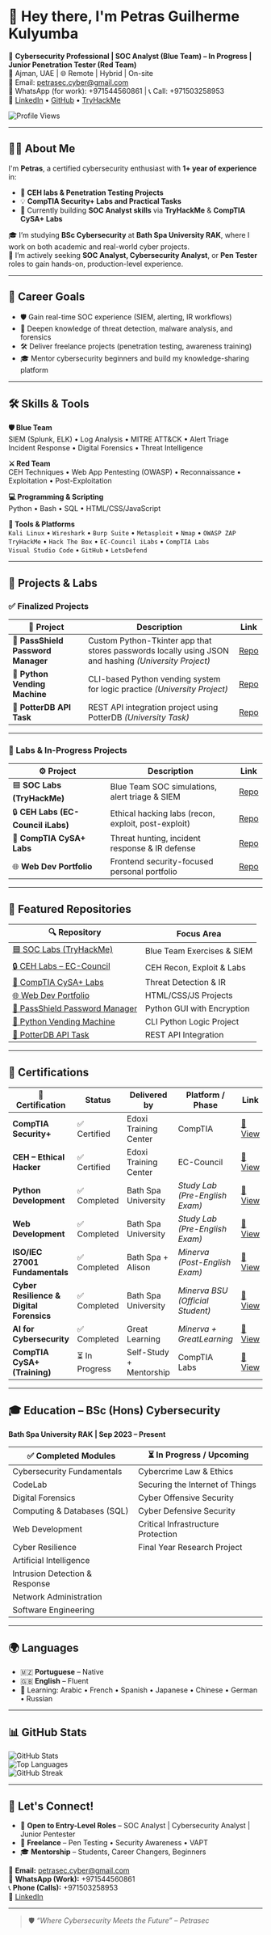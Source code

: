 # 👋 Hey there, I'm Petras Guilherme Kulyumba

🎯 **Cybersecurity Professional | SOC Analyst (Blue Team) – In Progress | Junior Penetration Tester (Red Team)**  
📍 Ajman, UAE | 🌐 Remote | Hybrid | On-site  
📩 Email: petrasec.cyber@gmail.com  
📱 WhatsApp (for work): +971544560861 | 📞 Call: +971503258953  
🔗 [LinkedIn](https://www.linkedin.com/in/petras-cyber) • [GitHub](https://github.com/Petrasec2025) • [TryHackMe](https://tryhackme.com/p/PetrasCyber)

![Profile Views](https://komarev.com/ghpvc/?username=Petrasec2025&color=blueviolet)

---

## 👨‍💻 About Me

I'm **Petras**, a certified cybersecurity enthusiast with **1+ year of experience** in:

- 🔐 **CEH labs & Penetration Testing Projects**  
- 💡 **CompTIA Security+ Labs and Practical Tasks**  
- 🧪 Currently building **SOC Analyst skills** via **TryHackMe** & **CompTIA CySA+ Labs**

🎓 I’m studying **BSc Cybersecurity** at **Bath Spa University RAK**, where I work on both academic and real-world cyber projects.  
🔭 I’m actively seeking **SOC Analyst, Cybersecurity Analyst**, or **Pen Tester** roles to gain hands-on, production-level experience.

---

## 🚀 Career Goals

- 🛡️ Gain real-time SOC experience (SIEM, alerting, IR workflows)  
- 🧠 Deepen knowledge of threat detection, malware analysis, and forensics  
- 🛠️ Deliver freelance projects (penetration testing, awareness training)  
- 🎓 Mentor cybersecurity beginners and build my knowledge-sharing platform

---

## 🛠️ Skills & Tools

**🛡️ Blue Team**  
SIEM (Splunk, ELK) • Log Analysis • MITRE ATT&CK • Alert Triage  
Incident Response • Digital Forensics • Threat Intelligence  

**⚔️ Red Team**  
CEH Techniques • Web App Pentesting (OWASP) • Reconnaissance • Exploitation • Post-Exploitation

**💻 Programming & Scripting**  
Python • Bash • SQL • HTML/CSS/JavaScript  

**🔧 Tools & Platforms**  
`Kali Linux` • `Wireshark` • `Burp Suite` • `Metasploit` • `Nmap` • `OWASP ZAP`  
`TryHackMe` • `Hack The Box` • `EC-Council iLabs` • `CompTIA Labs`  
`Visual Studio Code` • `GitHub` • `LetsDefend`

---

## 🔬 Projects & Labs

### ✅ Finalized Projects

| 💼 Project | Description | Link |
|-----------|-------------|------|
| 🔐 **PassShield Password Manager** | Custom Python-Tkinter app that stores passwords locally using JSON and hashing *(University Project)* | [Repo](https://github.com/Petrasec2025/passshield-manager) |
| 🐍 **Python Vending Machine** | CLI-based Python vending system for logic practice *(University Project)* | [Repo](https://github.com/Petrasec2025/python-vending-machine) |
| 📂 **PotterDB API Task** | REST API integration project using PotterDB *(University Task)* | [Repo](https://github.com/Petrasec2025/potterdb-api-task) |

---

### 🔄 Labs & In-Progress Projects

| ⚙️ Project | Description | Link |
|-----------|-------------|------|
| 🟦 **SOC Labs (TryHackMe)** | Blue Team SOC simulations, alert triage & SIEM | [Repo](https://github.com/Petrasec2025/soc-labs) |
| 🔒 **CEH Labs (EC-Council iLabs)** | Ethical hacking labs (recon, exploit, post-exploit) | [Repo](https://github.com/Petrasec2025/ceh-ilabs) |
| 🔧 **CompTIA CySA+ Labs** | Threat hunting, incident response & IR defense | [Repo](https://github.com/Petrasec2025/cysa-labs) |
| 🌐 **Web Dev Portfolio** | Frontend security-focused personal portfolio | [Repo](https://github.com/Petrasec2025/web-portfolio) |

---

## 📌 Featured Repositories

| 🔍 Repository | Focus Area |
|--------------|------------|
| [🟦 SOC Labs (TryHackMe)](https://github.com/Petrasec2025/soc-labs) | Blue Team Exercises & SIEM |
| [🔒 CEH Labs – EC-Council](https://github.com/Petrasec2025/ceh-ilabs) | CEH Recon, Exploit & Labs |
| [🔧 CompTIA CySA+ Labs](https://github.com/Petrasec2025/cysa-labs) | Threat Detection & IR |
| [🌐 Web Dev Portfolio](https://github.com/Petrasec2025/web-portfolio) | HTML/CSS/JS Projects |
| [🔐 PassShield Password Manager](https://github.com/Petrasec2025/passshield-manager) | Python GUI with Encryption |
| [🐍 Python Vending Machine](https://github.com/Petrasec2025/python-vending-machine) | CLI Python Logic Project |
| [📂 PotterDB API Task](https://github.com/Petrasec2025/potterdb-api-task) | REST API Integration |

---

## 📜 Certifications

| 🧾 Certification | Status | Delivered by | Platform / Phase | Link |
|------------------|--------|---------------|------------------|------|
| **CompTIA Security+** | ✅ Certified | Edoxi Training Center | CompTIA | [🔗 View](https://www.credly.com/badges/e84b2ae0-2e47-4e12-a510-cc27d2e3d2b3) |
| **CEH – Ethical Hacker** | ✅ Certified | Edoxi Training Center | EC-Council | [🔗 View](https://www.credly.com/badges/2f44e875-038e-4a00-b25e-b3220fbd3ff2) |
| **Python Development** | ✅ Completed | Bath Spa University | *Study Lab (Pre-English Exam)* | [🔗 View](https://github.com/Petrasec2025/certificates/blob/main/Python_Development.pdf) |
| **Web Development** | ✅ Completed | Bath Spa University | *Study Lab (Pre-English Exam)* | [🔗 View](https://github.com/Petrasec2025/certificates/blob/main/Web_Development.pdf) |
| **ISO/IEC 27001 Fundamentals** | ✅ Completed | Bath Spa + Alison | *Minerva (Post-English Exam)* | [🔗 View](https://alison.com/certification/check/7560610613473) |
| **Cyber Resilience & Digital Forensics** | ✅ Completed | Bath Spa University | *Minerva BSU (Official Student)* | [🔗 View](https://github.com/Petrasec2025/certificates/blob/main/Cyber_Resilience_DF.pdf) |
| **AI for Cybersecurity** | ✅ Completed | Great Learning | *Minerva + GreatLearning* | [🔗 View](https://olympus.mygreatlearning.com/courses/128701/certificate) |
| **CompTIA CySA+ (Training)** | ⏳ In Progress | Self-Study + Mentorship | CompTIA Labs | [🔗 View](https://www.comptia.org/certifications/cybersecurity-analyst) |

---

## 🎓 Education – BSc (Hons) Cybersecurity  
**Bath Spa University RAK | Sep 2023 – Present**

| ✅ Completed Modules | ⏳ In Progress / Upcoming |
|----------------------|---------------------------|
| Cybersecurity Fundamentals | Cybercrime Law & Ethics |
| CodeLab | Securing the Internet of Things |
| Digital Forensics | Cyber Offensive Security |
| Computing & Databases (SQL) | Cyber Defensive Security |
| Web Development | Critical Infrastructure Protection |
| Cyber Resilience | Final Year Research Project |
| Artificial Intelligence | |
| Intrusion Detection & Response | |
| Network Administration | |
| Software Engineering | |

---

## 🌍 Languages

- 🇲🇿 **Portuguese** – Native  
- 🇬🇧 **English** – Fluent  
- 🧠 Learning: Arabic • French • Spanish • Japanese • Chinese • German • Russian

---

## 📊 GitHub Stats

![GitHub Stats](https://github-readme-stats.vercel.app/api?username=Petrasec2025&show_icons=true&theme=radical)  
![Top Languages](https://github-readme-stats.vercel.app/api/top-langs/?username=Petrasec2025&layout=compact&theme=radical)  
![GitHub Streak](https://streak-stats.demolab.com?user=Petrasec2025&theme=radical)

---

## 🤝 Let's Connect!

- 💼 **Open to Entry-Level Roles** – SOC Analyst | Cybersecurity Analyst | Junior Pentester  
- 🧪 **Freelance** – Pen Testing • Security Awareness • VAPT  
- 🎓 **Mentorship** – Students, Career Changers, Beginners

📩 **Email:** petrasec.cyber@gmail.com  
📱 **WhatsApp (Work):** +971544560861  
📞 **Phone (Calls):** +971503258953  
🔗 [LinkedIn](https://www.linkedin.com/in/petras-cyber)

---

> 🛡️ *“Where Cybersecurity Meets the Future” – Petrasec*


